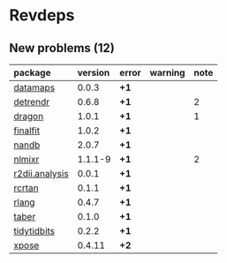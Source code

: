 # Revdeps

## New problems (12)

|package                                     |version |error  |warning |note |
|:-------------------------------------------|:-------|:------|:-------|:----|
|[datamaps](problems.md#datamaps)            |0.0.3   |__+1__ |        |     |
|[detrendr](problems.md#detrendr)            |0.6.8   |__+1__ |        |2    |
|[dragon](problems.md#dragon)                |1.0.1   |__+1__ |        |1    |
|[finalfit](problems.md#finalfit)            |1.0.2   |__+1__ |        |     |
|[nandb](problems.md#nandb)                  |2.0.7   |__+1__ |        |     |
|[nlmixr](problems.md#nlmixr)                |1.1.1-9 |__+1__ |        |2    |
|[r2dii.analysis](problems.md#r2diianalysis) |0.0.1   |__+1__ |        |     |
|[rcrtan](problems.md#rcrtan)                |0.1.1   |__+1__ |        |     |
|[rlang](problems.md#rlang)                  |0.4.7   |__+1__ |        |     |
|[taber](problems.md#taber)                  |0.1.0   |__+1__ |        |     |
|[tidytidbits](problems.md#tidytidbits)      |0.2.2   |__+1__ |        |     |
|[xpose](problems.md#xpose)                  |0.4.11  |__+2__ |        |     |

